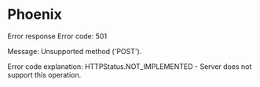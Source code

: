 # Phoenix



Error response
Error code: 501

Message: Unsupported method ('POST').

Error code explanation: HTTPStatus.NOT_IMPLEMENTED - Server does not support this operation.
